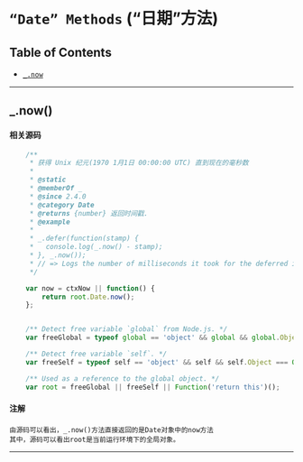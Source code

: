 # `“Date” Methods` (“日期”方法)

Table of Contents
----------------------

-   <a href="#_now">`_.now`</a>


-----------------------

<h2 id="_now">_.now()</h2>


#### 相关源码
```js
    /**
     * 获得 Unix 纪元(1970 1月1日 00:00:00 UTC) 直到现在的毫秒数
     *
     * @static
     * @memberOf _
     * @since 2.4.0
     * @category Date
     * @returns {number} 返回时间戳.
     * @example
     *
     * _.defer(function(stamp) {
     *   console.log(_.now() - stamp);
     * }, _.now());
     * // => Logs the number of milliseconds it took for the deferred invocation.
     */

    var now = ctxNow || function() {
        return root.Date.now();
    };

```
```js

    /** Detect free variable `global` from Node.js. */
    var freeGlobal = typeof global == 'object' && global && global.Object === Object && global;

    /** Detect free variable `self`. */
    var freeSelf = typeof self == 'object' && self && self.Object === Object && self;

    /** Used as a reference to the global object. */
    var root = freeGlobal || freeSelf || Function('return this')();

```
#### 注解
    由源码可以看出，_.now()方法直接返回的是Date对象中的now方法
    其中，源码可以看出root是当前运行环境下的全局对象。

----------------------------



